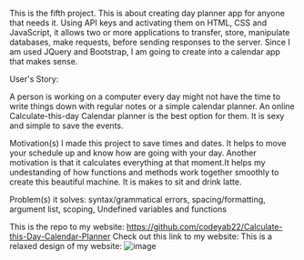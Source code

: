 This is the fifth project. This is about creating day planner app for anyone that needs it. Using API keys and activating them on HTML, CSS and JavaScript, it allows two or more applications to transfer, store, manipulate databases, make requests,  before sending responses to the server. Since I am used JQuery and Bootstrap, I am going to create into a calendar app that makes sense. 
 
 User's Story:
 
 A person is working on a computer every day might not have the time to write things down with regular notes or a simple calendar planner. An online Calculate-this-day Calendar planner is the best option for them. It is sexy and simple to save the events.

Motivation(s)
I made this project to save times and dates. It helps to move your schedule up and know how are going with your day. Another motivation is that it calculates 
everything at that moment.It helps my undestanding of how functions and methods work together smoothly to create this beautiful machine. It is makes to sit and drink latte.


Problem(s) it solves: syntax/grammatical errors, spacing/formatting, argument list, scoping, Undefined variables and functions

This is the repo to my website: https://github.com/codeyab22/Calculate-this-Day-Calendar-Planner
Check out this link to my website: 
This is a relaxed design of my website:
![image](https://drive.google.com/uc?export=view&id=12In7-_JqZ9-6YF8DfItRexrBsbinYKfe)

